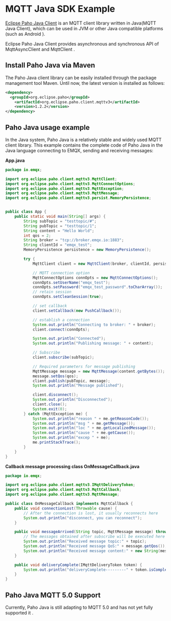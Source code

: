 # MQTT Java SDK Example

[Eclipse Paho Java Client](https://www.eclipse.org/paho/clients/java/) is an MQTT client library written in Java(MQTT Java Client), which can be used in JVM or other Java compatible platforms (such as Android ).

Eclipse Paho Java Client provides asynchronous and synchronous API of MqttAsyncClient and MqttClient .

## Install Paho Java via Maven

The Paho Java client library can be easily installed through the package management tool Maven. Until now, the latest version is installed as follows:

```xml
<dependency>
  <groupId>org.eclipse.paho</groupId>
	<artifactId>org.eclipse.paho.client.mqttv3</artifactId>
	<version>1.2.2</version>
</dependency>
```

## Paho Java usage example

In the Java system, Paho Java is a relatively stable and widely used MQTT client library. This example contains the complete code of Paho Java in the Java language connecting to EMQX, sending and receiving messages:

**App.java**

```java
package io.emqx;

import org.eclipse.paho.client.mqttv3.MqttClient;
import org.eclipse.paho.client.mqttv3.MqttConnectOptions;
import org.eclipse.paho.client.mqttv3.MqttException;
import org.eclipse.paho.client.mqttv3.MqttMessage;
import org.eclipse.paho.client.mqttv3.persist.MemoryPersistence;


public class App {
    public static void main(String[] args) {
        String subTopic = "testtopic/#";
        String pubTopic = "testtopic/1";
        String content = "Hello World";
        int qos = 2;
        String broker = "tcp://broker.emqx.io:1883";
        String clientId = "emqx_test";
        MemoryPersistence persistence = new MemoryPersistence();

        try {
            MqttClient client = new MqttClient(broker, clientId, persistence);

            // MQTT connection option
            MqttConnectOptions connOpts = new MqttConnectOptions();
            connOpts.setUserName("emqx_test");
            connOpts.setPassword("emqx_test_password".toCharArray());
            // retain session
            connOpts.setCleanSession(true);

            // set callback
            client.setCallback(new PushCallback());

            // establish a connection
            System.out.println("Connecting to broker: " + broker);
            client.connect(connOpts);

            System.out.println("Connected");
            System.out.println("Publishing message: " + content);

            // Subscribe
            client.subscribe(subTopic);

            // Required parameters for message publishing
            MqttMessage message = new MqttMessage(content.getBytes());
            message.setQos(qos);
            client.publish(pubTopic, message);
            System.out.println("Message published");

            client.disconnect();
            System.out.println("Disconnected");
            client.close();
            System.exit(0);
        } catch (MqttException me) {
            System.out.println("reason " + me.getReasonCode());
            System.out.println("msg " + me.getMessage());
            System.out.println("loc " + me.getLocalizedMessage());
            System.out.println("cause " + me.getCause());
            System.out.println("excep " + me);
            me.printStackTrace();
        }
    }
}

```

**Callback message processing class OnMessageCallback.java**

```java
package io.emqx;

import org.eclipse.paho.client.mqttv3.IMqttDeliveryToken;
import org.eclipse.paho.client.mqttv3.MqttCallback;
import org.eclipse.paho.client.mqttv3.MqttMessage;

public class OnMessageCallback implements MqttCallback {
    public void connectionLost(Throwable cause) {
        // After the connection is lost, it usually reconnects here
        System.out.println("disconnect, you can reconnect");
    }

    public void messageArrived(String topic, MqttMessage message) throws Exception {
        // The messages obtained after subscribe will be executed here
        System.out.println("Received message topic:" + topic);
        System.out.println("Received message QoS:" + message.getQos());
        System.out.println("Received message content:" + new String(message.getPayload()));
    }

    public void deliveryComplete(IMqttDeliveryToken token) {
        System.out.println("deliveryComplete---------" + token.isComplete());
    }
}
```


## Paho Java MQTT 5.0 Support

Currently, Paho Java is still adapting to MQTT 5.0 and has not yet fully supported it .
